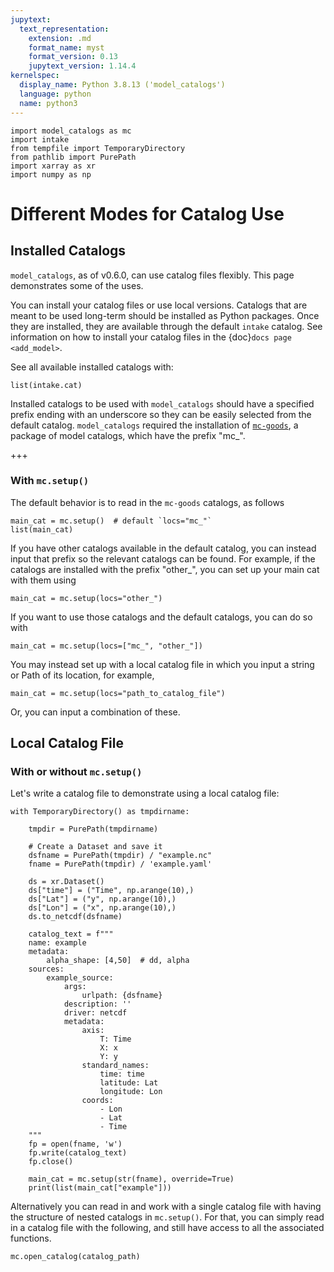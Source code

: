 ```yaml
---
jupytext:
  text_representation:
    extension: .md
    format_name: myst
    format_version: 0.13
    jupytext_version: 1.14.4
kernelspec:
  display_name: Python 3.8.13 ('model_catalogs')
  language: python
  name: python3
---
```


```{code-cell} ipython3
import model_catalogs as mc
import intake
from tempfile import TemporaryDirectory
from pathlib import PurePath
import xarray as xr
import numpy as np
```

# Different Modes for Catalog Use

## Installed Catalogs

`model_catalogs`, as of v0.6.0, can use catalog files flexibly. This page demonstrates some of the uses.

You can install your catalog files or use local versions. Catalogs that are meant to be used long-term should be installed as Python packages. Once they are installed, they are available through the default `intake` catalog. See information on how to install your catalog files in the {doc}`docs page <add_model>`.

See all available installed catalogs with:

```{code-cell} ipython3
list(intake.cat)
```

Installed catalogs to be used with `model_catalogs` should have a specified prefix ending with an underscore so they can be easily selected from the default catalog. `model_catalogs` required the installation of [`mc-goods`](https://github.com/axiom-data-science/mc-goods), a package of model catalogs, which have the prefix "mc_". 

+++

### With `mc.setup()`

The default behavior is to read in the `mc-goods` catalogs, as follows

```{code-cell} ipython3
main_cat = mc.setup()  # default `locs="mc_"`
list(main_cat)
```

If you have other catalogs available in the default catalog, you can instead input that prefix so the relevant catalogs can be found. For example, if the catalogs are installed with the prefix "other_", you can set up your main cat with them using

```
main_cat = mc.setup(locs="other_")
```

If you want to use those catalogs and the default catalogs, you can do so with

```
main_cat = mc.setup(locs=["mc_", "other_"])
```

You may instead set up with a local catalog file in which you input a string or Path of its location, for example,

```
main_cat = mc.setup(locs="path_to_catalog_file")
```

Or, you can input a combination of these.

## Local Catalog File

### With or without `mc.setup()`

Let's write a catalog file to demonstrate using a local catalog file:

```{code-cell} ipython3
with TemporaryDirectory() as tmpdirname:

    tmpdir = PurePath(tmpdirname)

    # Create a Dataset and save it
    dsfname = PurePath(tmpdir) / "example.nc"
    fname = PurePath(tmpdir) / 'example.yaml'

    ds = xr.Dataset()
    ds["time"] = ("Time", np.arange(10),)
    ds["Lat"] = ("y", np.arange(10),)
    ds["Lon"] = ("x", np.arange(10),)
    ds.to_netcdf(dsfname)

    catalog_text = f"""
    name: example
    metadata:
        alpha_shape: [4,50]  # dd, alpha
    sources:
        example_source:
            args:
                urlpath: {dsfname}
            description: ''
            driver: netcdf
            metadata:
                axis:
                    T: Time
                    X: x
                    Y: y
                standard_names:
                    time: time
                    latitude: Lat
                    longitude: Lon
                coords:
                    - Lon
                    - Lat
                    - Time
    """
    fp = open(fname, 'w')
    fp.write(catalog_text) 
    fp.close()

    main_cat = mc.setup(str(fname), override=True)
    print(list(main_cat["example"]))
```

Alternatively you can read in and work with a single catalog file with having the structure of nested catalogs in `mc.setup()`. For that, you can simply read in a catalog file with the following, and still have access to all the associated functions.

```
mc.open_catalog(catalog_path)
```
